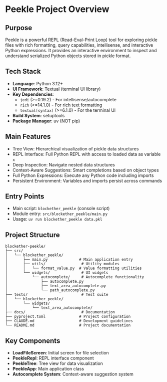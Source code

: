 # Peekle Project Overview

## Purpose
Peekle is a powerful REPL (Read-Eval-Print Loop) tool for exploring pickle files with rich formatting, query capabilities, intellisense, and interactive Python expressions. It provides an interactive environment to inspect and understand serialized Python objects stored in pickle format.

## Tech Stack
- **Language**: Python 3.12+
- **UI Framework**: Textual (terminal UI library)
- **Key Dependencies**:
  - `jedi` (>=0.19.2) - For intellisense/autocomplete
  - `rich` (>=14.1.0) - For rich text formatting
  - `textual[syntax]` (>=6.1.0) - For the terminal UI
- **Build System**: setuptools
- **Package Manager**: uv (NOT pip)

## Main Features
- Tree View: Hierarchical visualization of pickle data structures
- REPL Interface: Full Python REPL with access to loaded data as variable `x`
- Deep Inspection: Navigate nested data structures
- Context-Aware Suggestions: Smart completions based on object types
- Full Python Expressions: Execute any Python code including imports
- Persistent Environment: Variables and imports persist across commands

## Entry Points
- Main script: `blockether_peekle` (console script)
- Module entry: `src/blockether_peekle/main.py`
- Usage: `uv run blockether_peekle data.pkl`

## Project Structure
```
blockether-peekle/
├── src/
│   └── blockether_peekle/
│       ├── main.py              # Main application entry
│       ├── utils/                # Utility modules
│       │   └── format_value.py  # Value formatting utilities
│       └── widgets/              # UI widgets
│           └── autocomplete/     # Autocomplete functionality
│               ├── autocomplete.py
│               ├── text_area_autocomplete.py
│               └── path_autocomplete.py
├── tests/                        # Test suite
│   └── blockether_peekle/
│       └── widgets/
│           └── text_area_autocomplete/
├── docs/                         # Documentation
├── pyproject.toml               # Project configuration
├── CLAUDE.md                    # Development guidelines
└── README.md                    # Project documentation
```

## Key Components
- **LoadFileScreen**: Initial screen for file selection
- **PeekleRepl**: REPL interface component  
- **PeekleTree**: Tree view for data visualization
- **PeekleApp**: Main application class
- **Autocomplete System**: Context-aware suggestion system